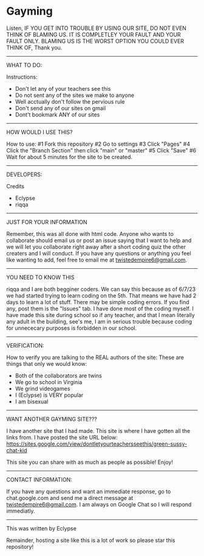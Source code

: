 # Gayming
Listen, IF YOU GET INTO TROUBLE BY USING OUR SITE, DO NOT EVEN THINK OF BLAMING US. IT IS COMPLETLEY YOUR FAULT AND YOUR FAULT ONLY. BLAMING US IS THE WORST OPTION YOU COULD EVER THINK OF, Thank you.

----------------------------------------------------------------------------

WHAT TO DO:

Instructions:
 - Don't let any of your teachers see this
 - Do not sent any of the sites we make to anyone
 - Well acctually don't follow the pervious rule
 - Don't send any of our sites on gmail 
 - Dont't bookmark ANY of our sites

----------------------------------------------------------------------------
 
 HOW WOULD I USE THIS?
 
 How to use:
  #1 Fork this repository
  #2 Go to settings
  #3 Click "Pages"
  #4 Click the "Branch Section" then click "main" or "master"
  #5 Click "Save"
  #6 Wait for about 5 minutes for the site to be created.
  
  ----------------------------------------------------------------------------
 
DEVELOPERS: 

Credits
 - Eclypse
 - riqqa
----------------------------------------------------------------------------

JUST FOR YOUR INFORMATION

Remember, this was all done with html code. Anyone who wants to collaborate should email us or post an issue saying that I want to help and we will let you collaborate right away after a short coding quiz the other creaters and I will conduct. If you have any questions or anything you feel like wanting to add, feel free to email me at twistedempire6@gmail.com. 

----------------------------------------------------------------------------

YOU NEED TO KNOW THIS

riqqa and I are both begginer coders. We can say this because as of 6/7/23 we had started trying to learn coding on the 5th. That means we have had 2 days to learn a lot of stuff. There may be simple coding errors. If you find any, post them is the "Issues" tab. I have done most of the coding myself. I have made this site during school so if any teacher, and that I mean literally any adult in the building, see's me, I am in serious trouble because coding for unnececary purposes is forbidden in our school.

----------------------------------------------------------------------------

VERIFICATION:

How to verify you are talking to the REAL authors of the site:
These are things that only we would know:
 - Both of the collaborators are twins
 - We go to school in Virginia
 - We grind videogames 
 - I (Eclypse) is VERY popular
 - I am bisexual

 ----------------------------------------------------------------------------
 
 WANT ANOTHER GAYMING SITE???
 
 I have another site that I had made. This site is where I have gotten all the links from. I have posted the site URL below:
 https://sites.google.com/view/dontletyourteachersseethis/green-sussy-chat-kid
 
 This site you can share with as much as people as possible! Enjoy!
 
 ----------------------------------------------------------------------------
 
 CONTACT INFORMATION:
 
 If you have any questions and want an immediate response, go to chat.google.com and send me a direct message at twistedempire6@gmail.com. I am always on Google Chat so I will respond immediatly.
 
 ----------------------------------------------------------------------------
 
 This was written by Eclypse
 
 Remainder, hosting a site like this is a lot of work so please star this repository!
 
 













